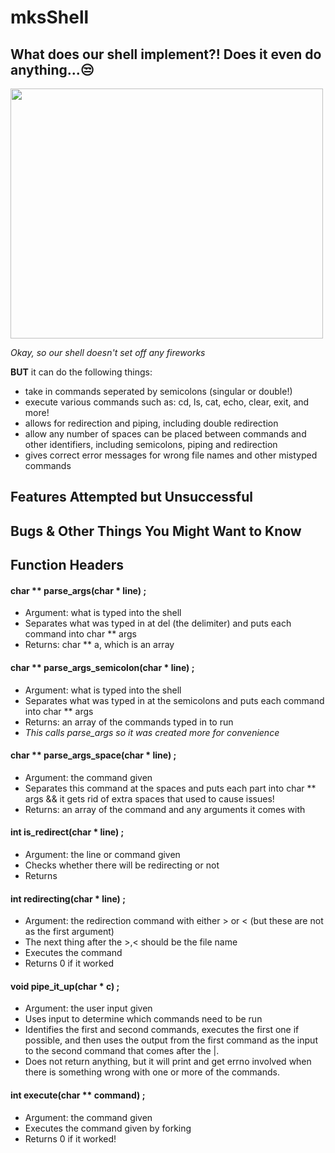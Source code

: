 # mksShell
## What does our shell implement?! Does it even do anything...:unamused:
<img src="https://media.giphy.com/media/odsNxyQQDb29O/giphy.gif" width="500" height="400"/>

_Okay, so our shell doesn't set off any fireworks_  <br />

**BUT** it can do the following things:   <br />
- take in commands seperated by semicolons (singular or double!)   <br />
- execute various commands such as: cd, ls, cat, echo, clear, exit, and more!   <br /> 
- allows for redirection and piping, including double redirection <br />
- allow any number of spaces can be placed between commands and other identifiers, including semicolons, piping and redirection    <br /> 
- gives correct error messages for wrong file names and other mistyped commands <br />

## Features Attempted but Unsuccessful

## Bugs & Other Things You Might Want to Know 

## Function Headers
#### char ** parse_args(char * line) ;
  - Argument: what is typed into the shell
  - Separates what was typed in at del (the delimiter) and puts each command into char ** args
  - Returns: char ** a, which is an array
#### char ** parse_args_semicolon(char * line) ;
  - Argument: what is typed into the shell
  - Separates what was typed in at the semicolons and puts each command into char ** args
  - Returns: an array of the commands typed in to run
  - _This calls parse_args so it was created more for convenience_
#### char ** parse_args_space(char * line) ;
  - Argument: the command given
  - Separates this command at the spaces and puts each part into char ** args && it gets rid of extra spaces that used to cause issues!
  - Returns: an array of the command and any arguments it comes with
#### int is_redirect(char * line) ;
  - Argument: the line or command given
  - Checks whether there will be redirecting or not
  - Returns
#### int redirecting(char * line) ;
  - Argument: the redirection command with either > or < (but these are not as the first argument)
  - The next thing after the >,< should be the file name
  - Executes the command
  - Returns 0 if it worked
#### void pipe_it_up(char * c) ;
  - Argument: the user input given
  - Uses input to determine which commands need to be run
  - Identifies the first and second commands, executes the first one if possible, and then uses the output from the first command as the input to the second command that comes after the |.
  - Does not return anything, but it will print and get errno involved when there is something wrong with one or more of the commands.
#### int execute(char ** command) ;
  - Argument: the command given
  - Executes the command given by forking
  - Returns 0 if it worked!
